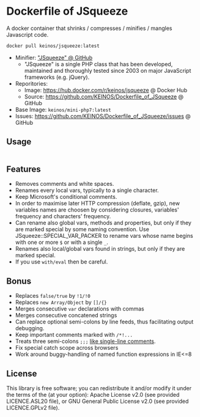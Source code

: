 # Dockerfile of JSqueeze

A docker container that shrinks / compresses / minifies / mangles Javascript code.

```bash
docker pull keinos/jsqueeze:latest
```

- Minifier: ["JSqueeze" @ GitHub](https://github.com/tchwork/jsqueeze)
  - "JSqueeze" is a single PHP class that has been developed, maintained and thoroughly tested since 2003 on major JavaScript frameworks (e.g. jQuery).
- Reporitories:
  - Image: https://hub.docker.com/r/keinos/jsqueeze @ Docker Hub
  - Source: https://github.com/KEINOS/Dockerfile_of_JSqueeze @ GitHub
- Base Image: `keinos/mini-php7:latest`
- Issues: https://github.com/KEINOS/Dockerfile_of_JSqueeze/issues @ GitHub

## Usage

```shellsession

```

## Features

- Removes comments and white spaces.
- Renames every local vars, typically to a single character.
- Keep Microsoft's conditional comments.
- In order to maximise later HTTP compression (deflate, gzip), new variables
  names are choosen by considering closures, variables' frequency and
  characters' frequency.
- Can rename also global vars, methods and properties, but only if they are marked
  special by some naming convention. Use JSqueeze::SPECIAL_VAR_PACKER to rename vars
  whose name begins with one or more `$` or with a single `_`.
- Renames also local/global vars found in strings, but only if they are marked
  special.
- If you use `with/eval` then be careful.

Bonus
-----

* Replaces `false/true` by `!1/!0`
* Replaces `new Array/Object` by `[]/{}`
* Merges consecutive `var` declarations with commas
* Merges consecutive concatened strings
* Can replace optional semi-colons by line feeds, thus facilitating output
  debugging.
* Keep important comments marked with `/*!...`
* Treats three semi-colons `;;;` [like single-line comments](http://dean.edwards.name/packer/2/usage/#triple-semi-colon).
* Fix special catch scope across browsers
* Work around buggy-handling of named function expressions in IE<=8

License
-------

This library is free software; you can redistribute it and/or modify it
under the terms of the (at your option):
Apache License v2.0 (see provided LICENCE.ASL20 file), or
GNU General Public License v2.0 (see provided LICENCE.GPLv2 file).
